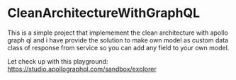 # CleanArchitectureWithGraphQL

This is a simple project that implemement the clean architecture with apollo graph ql and i have provide the solution to make own model as custom data class of response from service so you can add any field to your own model.

Let check up with this playground: https://studio.apollographql.com/sandbox/explorer
